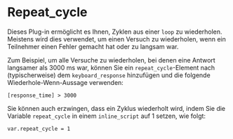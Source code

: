 # Repeat_cycle

Dieses Plug-in ermöglicht es Ihnen, Zyklen aus einer `loop` zu wiederholen. Meistens wird dies verwendet, um einen Versuch zu wiederholen, wenn ein Teilnehmer einen Fehler gemacht hat oder zu langsam war.

Zum Beispiel, um alle Versuche zu wiederholen, bei denen eine Antwort langsamer als 3000 ms war, können Sie ein `repeat_cycle`-Element nach (typischerweise) dem `keyboard_response` hinzufügen und die folgende Wiederhole-Wenn-Aussage verwenden:

	[response_time] > 3000

Sie können auch erzwingen, dass ein Zyklus wiederholt wird, indem Sie die Variable `repeat_cycle` in einem `inline_script` auf 1 setzen, wie folgt:

	var.repeat_cycle = 1